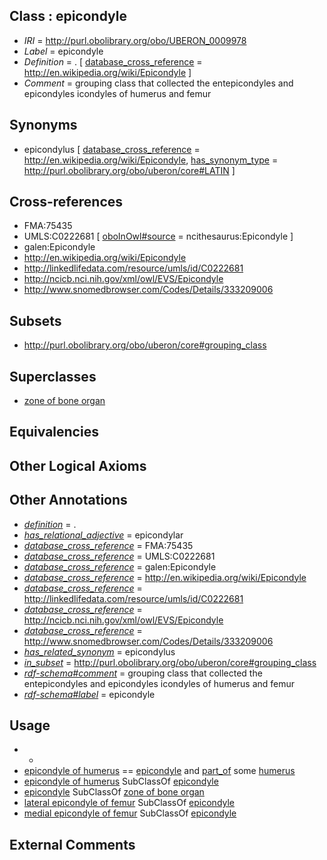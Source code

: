 
## Class : epicondyle

 * *IRI* = http://purl.obolibrary.org/obo/UBERON_0009978
 * *Label* = epicondyle
 * *Definition* = . [ [database_cross_reference](../../ef/oboInOwl#hasDbXref.md) = http://en.wikipedia.org/wiki/Epicondyle ]
 * *Comment* = grouping class that collected the entepicondyles and epicondyles icondyles of humerus and femur

## Synonyms

 * epicondylus [ [database_cross_reference](../../ef/oboInOwl#hasDbXref.md) = http://en.wikipedia.org/wiki/Epicondyle, [has_synonym_type](../../pe/oboInOwl#hasSynonymType.md) = http://purl.obolibrary.org/obo/uberon/core#LATIN ]

## Cross-references

 * FMA:75435
 * UMLS:C0222681 [ [oboInOwl#source](../../ce/oboInOwl#source.md) = ncithesaurus:Epicondyle ]
 * galen:Epicondyle
 * http://en.wikipedia.org/wiki/Epicondyle
 * http://linkedlifedata.com/resource/umls/id/C0222681
 * http://ncicb.nci.nih.gov/xml/owl/EVS/Epicondyle
 * http://www.snomedbrowser.com/Codes/Details/333209006

## Subsets

 * http://purl.obolibrary.org/obo/uberon/core#grouping_class

## Superclasses

 * [zone of bone organ](../../UBERON/13/UBERON_0005913.md)

## Equivalencies


## Other Logical Axioms


## Other Annotations

 * *[definition](../../IAO/15/IAO_0000115.md)* = .
 * *[has_relational_adjective](../../UBPROP/07/UBPROP_0000007.md)* = epicondylar
 * *[database_cross_reference](../../ef/oboInOwl#hasDbXref.md)* = FMA:75435
 * *[database_cross_reference](../../ef/oboInOwl#hasDbXref.md)* = UMLS:C0222681
 * *[database_cross_reference](../../ef/oboInOwl#hasDbXref.md)* = galen:Epicondyle
 * *[database_cross_reference](../../ef/oboInOwl#hasDbXref.md)* = http://en.wikipedia.org/wiki/Epicondyle
 * *[database_cross_reference](../../ef/oboInOwl#hasDbXref.md)* = http://linkedlifedata.com/resource/umls/id/C0222681
 * *[database_cross_reference](../../ef/oboInOwl#hasDbXref.md)* = http://ncicb.nci.nih.gov/xml/owl/EVS/Epicondyle
 * *[database_cross_reference](../../ef/oboInOwl#hasDbXref.md)* = http://www.snomedbrowser.com/Codes/Details/333209006
 * *[has_related_synonym](../../ym/oboInOwl#hasRelatedSynonym.md)* = epicondylus
 * *[in_subset](../../et/oboInOwl#inSubset.md)* = http://purl.obolibrary.org/obo/uberon/core#grouping_class
 * *[rdf-schema#comment](../../nt/rdf-schema#comment.md)* = grouping class that collected the entepicondyles and epicondyles icondyles of humerus and femur
 * *[rdf-schema#label](../../el/rdf-schema#label.md)* = epicondyle

## Usage

 * -
 * [epicondyle of humerus](../../UBERON/97/UBERON_0016497.md) == [epicondyle](../../UBERON/78/UBERON_0009978.md) and [part_of](../../BFO/50/BFO_0000050.md) some [humerus](../../UBERON/76/UBERON_0000976.md)
 * [epicondyle of humerus](../../UBERON/97/UBERON_0016497.md) SubClassOf [epicondyle](../../UBERON/78/UBERON_0009978.md)
 * [epicondyle](../../UBERON/78/UBERON_0009978.md) SubClassOf [zone of bone organ](../../UBERON/13/UBERON_0005913.md)
 * [lateral epicondyle of femur](../../UBERON/86/UBERON_0009986.md) SubClassOf [epicondyle](../../UBERON/78/UBERON_0009978.md)
 * [medial epicondyle of femur](../../UBERON/87/UBERON_0009987.md) SubClassOf [epicondyle](../../UBERON/78/UBERON_0009978.md)

## External Comments


